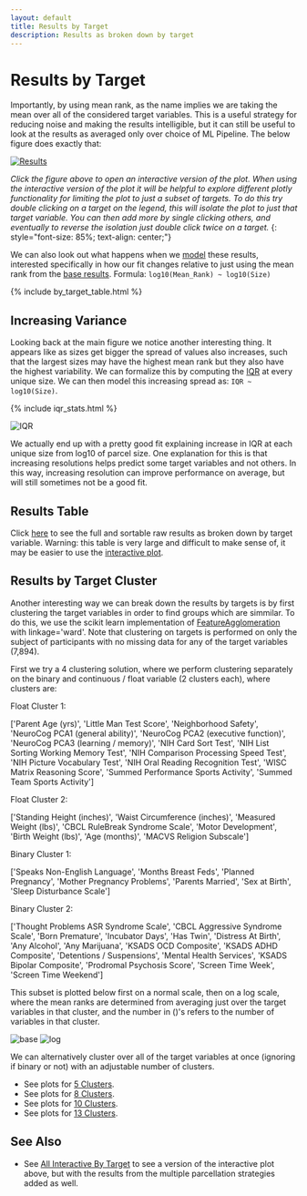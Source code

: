 ```yaml
---
layout: default
title: Results by Target
description: Results as broken down by target
---
```


# Results by Target

Importantly, by using mean rank, as the name implies we are taking the mean over all of the considered target variables.
This is a useful strategy for reducing noise and making the results intelligible, but it can still be useful to look at
the results as averaged only over choice of ML Pipeline. The below figure does exactly that:

[![Results](https://raw.githubusercontent.com/sahahn/parc_scaling/master/analyze/Figures/Figure4.png)](./interactive3.html)

*Click the figure above to open an interactive version of the plot. When using the interactive version of the plot it will be helpful to explore different plotly functionality for limiting the plot to just a subset of targets. To do this try double clicking on a target on the legend, this will isolate the plot to just that target variable. You can then add more by single clicking others, and eventually to reverse the isolation just double click twice on a target.*
{: style="font-size: 85%; text-align: center;"}

We can also look out what happens when we [model](./intro_to_results#modelling-results) these results, interested specifically
in how our fit changes relative to just using the mean rank from the [base results](./base_results.md). Formula: `log10(Mean_Rank) ~ log10(Size)`

{% include by_target_table.html %}

## Increasing Variance

Looking back at the main figure we notice another interesting thing. It appears like as sizes get bigger the spread of values also increases, such that the largest sizes may have the highest mean rank but they also have the highest variability. We can formalize this by computing the [IQR](https://en.wikipedia.org/wiki/Interquartile_range) at every unique size. We can then model this increasing spread as: `IQR ~ log10(Size)`.

{% include iqr_stats.html %}

![IQR](https://raw.githubusercontent.com/sahahn/parc_scaling/master/analyze/Figures/iqr.png)

We actually end up with a pretty good fit explaining increase in IQR at each unique size from log10 of parcel size. One explanation for this is that increasing resolutions helps predict some target variables and not others. In this way, increasing resolution can improve performance on average, but will still sometimes not be a good fit.

## Results Table

Click [here](./results_by_target_table.html) to see the full and sortable raw results as broken down by target variable.
Warning: this table is very large and difficult to make sense of, it may be easier to use the [interactive plot](./interactive3.html).

## Results by Target Cluster

Another interesting way we can break down the results by targets is by first clustering the target variables in order to find groups which are
simmilar. To do this, we use the scikit learn implementation of [FeatureAgglomeration](https://scikit-learn.org/stable/modules/generated/sklearn.cluster.FeatureAgglomeration.html) with linkage='ward'. Note that clustering on targets is performed on only the subject of participants with no missing data for any of the target variables (7,894).

First we try a 4 clustering solution, where we perform clustering separately on the binary and continuous / float variable (2 clusters each), where clusters are:

Float Cluster 1:

 ['Parent Age (yrs)', 'Little Man Test Score', 'Neighborhood Safety', 'NeuroCog PCA1 (general ability)', 'NeuroCog PCA2 (executive function)', 'NeuroCog PCA3 (learning / memory)', 'NIH Card Sort Test', 'NIH List Sorting Working Memory Test', 'NIH Comparison Processing Speed Test', 'NIH Picture Vocabulary Test', 'NIH Oral Reading Recognition Test', 'WISC Matrix Reasoning Score', 'Summed Performance Sports Activity', 'Summed Team Sports Activity']

Float Cluster 2:

 ['Standing Height (inches)', 'Waist Circumference (inches)', 'Measured Weight (lbs)', 'CBCL RuleBreak Syndrome Scale', 'Motor Development', 'Birth Weight (lbs)', 'Age (months)', 'MACVS Religion Subscale']

Binary Cluster 1:

 ['Speaks Non-English Language', 'Months Breast Feds', 'Planned Pregnancy', 'Mother Pregnancy Problems', 'Parents Married', 'Sex at Birth', 'Sleep Disturbance Scale']

Binary Cluster 2:

 ['Thought Problems ASR Syndrome Scale', 'CBCL Aggressive Syndrome Scale', 'Born Premature', 'Incubator Days', 'Has Twin', 'Distress At Birth', 'Any Alcohol', 'Any Marijuana', 'KSADS OCD Composite', 'KSADS ADHD Composite', 'Detentions / Suspensions', 'Mental Health Services', 'KSADS Bipolar Composite', 'Prodromal Psychosis Score', 'Screen Time Week', 'Screen Time Weekend']

This subset is plotted below first on a normal scale, then on a log scale, where the mean ranks are determined from averaging just over the target variables in that cluster, and the number in ()'s refers to the number of variables in that cluster.

![base](https://raw.githubusercontent.com/sahahn/parc_scaling/master/analyze/Figures/by_clusters_base.png)
![log](https://raw.githubusercontent.com/sahahn/parc_scaling/master/analyze/Figures/by_clusters_log.png)

We can alternatively cluster over all of the target variables at once (ignoring if binary or not) with an adjustable number of clusters.

- See plots for [5 Clusters](./cluster_targets#5-clusters).
- See plots for [8 Clusters](./cluster_targets#8-clusters).
- See plots for [10 Clusters](./cluster_targets#10-clusters).
- See plots for [13 Clusters](./cluster_targets#13-clusters).

## See Also

- See [All Interactive By Target](./interactive7.html) to see a version of the interactive plot above,
  but with the results from the multiple parcellation strategies added as well.